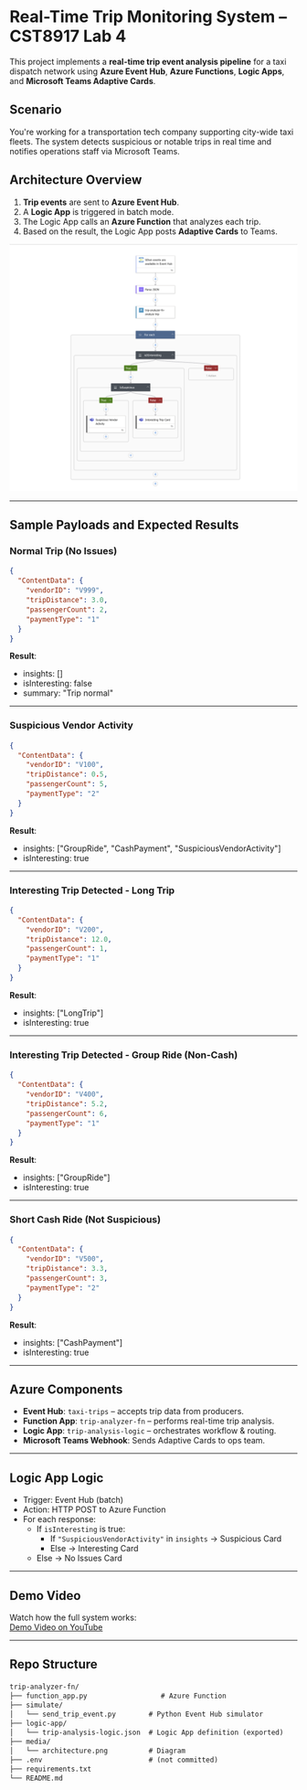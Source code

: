 # Real-Time Trip Monitoring System – CST8917 Lab 4

This project implements a **real-time trip event analysis pipeline** for a taxi dispatch network using **Azure Event Hub**, **Azure Functions**, **Logic Apps**, and **Microsoft Teams Adaptive Cards**.

## Scenario

You're working for a transportation tech company supporting city-wide taxi fleets. The system detects suspicious or notable trips in real time and notifies operations staff via Microsoft Teams.

## Architecture Overview

1. **Trip events** are sent to **Azure Event Hub**.
2. A **Logic App** is triggered in batch mode.
3. The Logic App calls an **Azure Function** that analyzes each trip.
4. Based on the result, the Logic App posts **Adaptive Cards** to Teams.

![Architecture Diagram](media/architecture.png)

---

## Sample Payloads and Expected Results

### Normal Trip (No Issues)
```json
{
  "ContentData": {
    "vendorID": "V999",
    "tripDistance": 3.0,
    "passengerCount": 2,
    "paymentType": "1"
  }
}
```
**Result**:
- insights: []
- isInteresting: false
- summary: "Trip normal"

---

### Suspicious Vendor Activity
```json
{
  "ContentData": {
    "vendorID": "V100",
    "tripDistance": 0.5,
    "passengerCount": 5,
    "paymentType": "2"
  }
}
```
**Result**:
- insights: ["GroupRide", "CashPayment", "SuspiciousVendorActivity"]
- isInteresting: true

---

### Interesting Trip Detected - Long Trip
```json
{
  "ContentData": {
    "vendorID": "V200",
    "tripDistance": 12.0,
    "passengerCount": 1,
    "paymentType": "1"
  }
}
```
**Result**:
- insights: ["LongTrip"]
- isInteresting: true

---

### Interesting Trip Detected - Group Ride (Non-Cash)
```json
{
  "ContentData": {
    "vendorID": "V400",
    "tripDistance": 5.2,
    "passengerCount": 6,
    "paymentType": "1"
  }
}
```
**Result**:
- insights: ["GroupRide"]
- isInteresting: true

---

### Short Cash Ride (Not Suspicious)
```json
{
  "ContentData": {
    "vendorID": "V500",
    "tripDistance": 3.3,
    "passengerCount": 3,
    "paymentType": "2"
  }
}
```
**Result**:
- insights: ["CashPayment"]
- isInteresting: true

---

## Azure Components

- **Event Hub**: `taxi-trips` – accepts trip data from producers.
- **Function App**: `trip-analyzer-fn` – performs real-time trip analysis.
- **Logic App**: `trip-analysis-logic` – orchestrates workflow & routing.
- **Microsoft Teams Webhook**: Sends Adaptive Cards to ops team.

---

## Logic App Logic

- Trigger: Event Hub (batch)
- Action: HTTP POST to Azure Function
- For each response:
  - If `isInteresting` is true:
    - If `"SuspiciousVendorActivity"` in `insights` → Suspicious Card
    - Else → Interesting Card
  - Else → No Issues Card

---

## Demo Video

Watch how the full system works:  
[Demo Video on YouTube](https://youtu.be/un0qYl07YSM)

---

## Repo Structure

```
trip-analyzer-fn/
├── function_app.py                  # Azure Function
├── simulate/
│   └── send_trip_event.py        # Python Event Hub simulator
├── logic-app/
│   └── trip-analysis-logic.json  # Logic App definition (exported)
├── media/
│   └── architecture.png          # Diagram
├── .env                          # (not committed)
├── requirements.txt
└── README.md
```